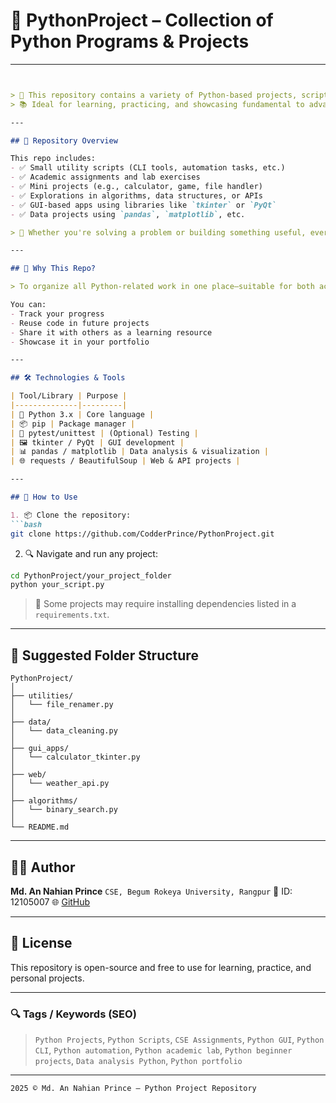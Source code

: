 
# 🐍 PythonProject – Collection of Python Programs & Projects
---

````markdown


> 🎯 This repository contains a variety of Python-based projects, scripts, and assignments.  
> 📚 Ideal for learning, practicing, and showcasing fundamental to advanced Python skills.

---

## 📁 Repository Overview

This repo includes:
- ✅ Small utility scripts (CLI tools, automation tasks, etc.)
- ✅ Academic assignments and lab exercises
- ✅ Mini projects (e.g., calculator, game, file handler)
- ✅ Explorations in algorithms, data structures, or APIs
- ✅ GUI-based apps using libraries like `tkinter` or `PyQt`
- ✅ Data projects using `pandas`, `matplotlib`, etc.

> 🔧 Whether you're solving a problem or building something useful, every Python file here serves a purpose.

---

## 🧠 Why This Repo?

> To organize all Python-related work in one place—suitable for both academic purposes and personal growth.

You can:
- Track your progress
- Reuse code in future projects
- Share it with others as a learning resource
- Showcase it in your portfolio

---

## 🛠️ Technologies & Tools

| Tool/Library | Purpose |
|--------------|---------|
| 🐍 Python 3.x | Core language |
| 📦 pip | Package manager |
| 🧪 pytest/unittest | (Optional) Testing |
| 🖼️ tkinter / PyQt | GUI development |
| 📊 pandas / matplotlib | Data analysis & visualization |
| 🌐 requests / BeautifulSoup | Web & API projects |

---

## 🚀 How to Use

1. 📦 Clone the repository:
```bash
git clone https://github.com/CodderPrince/PythonProject.git
````

2. 🔍 Navigate and run any project:

```bash
cd PythonProject/your_project_folder
python your_script.py
```

> 📝 Some projects may require installing dependencies listed in a `requirements.txt`.

---

## 📂 Suggested Folder Structure

```
PythonProject/
│
├── utilities/
│   └── file_renamer.py
│
├── data/
│   └── data_cleaning.py
│
├── gui_apps/
│   └── calculator_tkinter.py
│
├── web/
│   └── weather_api.py
│
├── algorithms/
│   └── binary_search.py
│
└── README.md
```

---

## 🧑‍💻 Author

**Md. An Nahian Prince**
`CSE, Begum Rokeya University, Rangpur`
📌 ID: 12105007
🌐 [GitHub](https://github.com/CodderPrince)

---

## 📖 License

This repository is open-source and free to use for learning, practice, and personal projects.

---

### 🔍 Tags / Keywords (SEO)

> `Python Projects`, `Python Scripts`, `CSE Assignments`,
> `Python GUI`, `Python CLI`, `Python automation`,
> `Python academic lab`, `Python beginner projects`,
> `Data analysis Python`, `Python portfolio`

---

```
2025 ©️ Md. An Nahian Prince – Python Project Repository
```
